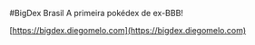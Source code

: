 #BigDex Brasil
A primeira pokédex de ex-BBB!

[https://bigdex.diegomelo.com](https://bigdex.diegomelo.com)
